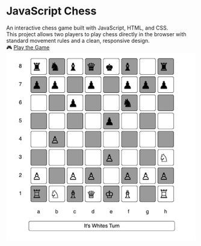 # JavaScript Chess
An interactive chess game built with JavaScript, HTML, and CSS.  
This project allows two players to play chess directly in the browser with standard movement rules and a clean, responsive design.  
🎮 [Play the Game](https://xritchie91.github.io/ChessGame.js/)  
![Chess Game Screenshot](./ChessGameScreenshot.png)
